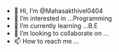 - 👋 Hi, I’m @Mahasakthivel0404
- 👀 I’m interested in ...Programming
- 🌱 I’m currently learning ...B.E
- 💞️ I’m looking to collaborate on ...
- 📫 How to reach me ...

<!---
Mahasakthivel0404/Mahasakthivel0404 is a ✨ special ✨ repository because its `README.md` (this file) appears on your GitHub profile.
You can click the Preview link to take a look at your changes.
--->
